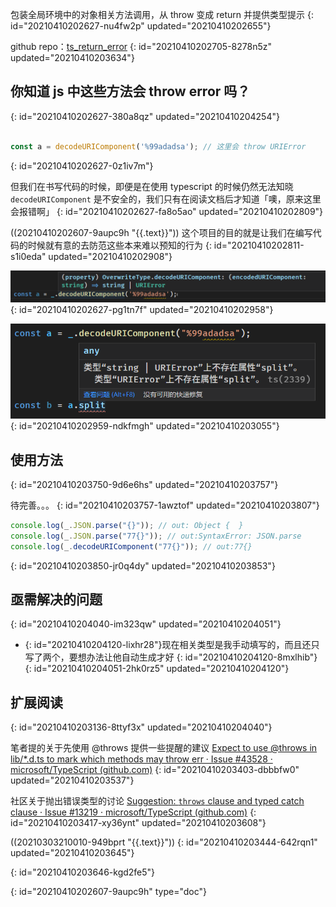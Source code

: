 包装全局环境中的对象相关方法调用，从 throw 变成 return 并提供类型提示
{: id="20210410202627-nu4fw2p" updated="20210410202655"}

github repo：[ts_return_error](https://github.com/2234839/ts_return_error)
{: id="20210410202705-8278n5z" updated="20210410203634"}

## 你知道 js 中这些方法会 throw error 吗？
{: id="20210410202627-380a8qz" updated="20210410204254"}

```typescript

const a = decodeURIComponent('%99adadsa'); // 这里会 throw URIError

```
{: id="20210410202627-0z1iv7m"}

但我们在书写代码的时候，即便是在使用 typescript 的时候仍然无法知晓 `decodeURIComponent` 是不安全的，我们只有在阅读文档后才知道「噢，原来这里会报错啊」
{: id="20210410202627-fa8o5ao" updated="20210410202809"}

((20210410202607-9aupc9h "{{.text}}")) 这个项目的目的就是让我们在编写代码的时候就有意的去防范这些本来难以预知的行为
{: id="20210410202811-s1i0eda" updated="20210410202908"}

![image.png](assets/image-20210410202958-5ufb3jc.png)
{: id="20210410202627-pg1tn7f" updated="20210410202958"}

![image.png](assets/image-20210410203055-gy8t1lr.png)
{: id="20210410202959-ndkfmgh" updated="20210410203055"}

## 使用方法
{: id="20210410203750-9d6e6hs" updated="20210410203757"}

待完善。。。
{: id="20210410203757-1awztof" updated="20210410203807"}

```typescript
console.log(_.JSON.parse("{}")); // out: Object {  }
console.log(_.JSON.parse("77{}")); // out:SyntaxError: JSON.parse
console.log(_.decodeURIComponent("77{}")); // out:77{}
```
{: id="20210410203850-jr0q4dy" updated="20210410203853"}

## 亟需解决的问题
{: id="20210410204040-im323qw" updated="20210410204051"}

- {: id="20210410204120-lixhr28"}现在相关类型是我手动填写的，而且还只写了两个，要想办法让他自动生成才好
  {: id="20210410204120-8mxlhib"}
{: id="20210410204051-2hk0rz5" updated="20210410204120"}

## 扩展阅读
{: id="20210410203136-8ttyf3x" updated="20210410204040"}

笔者提的关于先使用 @throws 提供一些提醒的建议 [Expect to use @throws in lib/*.d.ts to mark which methods may throw err · Issue #43528 · microsoft/TypeScript (github.com)](https://github.com/microsoft/TypeScript/issues/43528)
{: id="20210410203403-dbbbfw0" updated="20210410203537"}

社区关于抛出错误类型的讨论 [Suggestion: `throws` clause and typed catch clause · Issue #13219 · microsoft/TypeScript (github.com)](https://github.com/microsoft/TypeScript/issues/13219)
{: id="20210410203417-xy36ynt" updated="20210410203608"}

((20210303210010-949bprt "{{.text}}"))
{: id="20210410203444-642rqn1" updated="20210410203645"}

{: id="20210410203646-kgd2fe5"}


{: id="20210410202607-9aupc9h" type="doc"}
